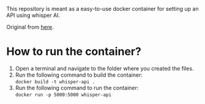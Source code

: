 This repository is meant as a easy-to-use docker container for setting up an API using whisper AI.

Original from [here](https://lablab.ai/t/whisper-api-flask-docker).

# How to run the container?

1. Open a terminal and navigate to the folder where you created the files.
2. Run the following command to build the container:<br>
 `docker build -t whisper-api .`
3. Run the following command to run the container:<br>`docker run -p 5000:5000 whisper-api`